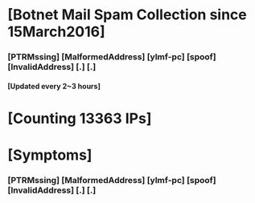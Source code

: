 # [Botnet Mail Spam Collection since 15March2016]
### [PTRMssing] [MalformedAddress] [ylmf-pc] [spoof] [InvalidAddress] [.] [.]
#### [Updated every 2~3 hours]

# [Counting 13363 IPs]

# [Symptoms] 
###   [PTRMssing] [MalformedAddress] [ylmf-pc] [spoof] [InvalidAddress] [.] [.]
